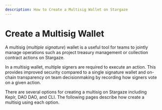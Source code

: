 ```yaml
---
description: How to Create a Multisig Wallet on Stargaze
---
```


# Create a Multisig Wallet

A multisig (_multiple signature_) wallet is a useful tool for teams to jointly manage operations such as project treasury management or collection contract actions on Stargaze.&#x20;

In a multisig wallet, multiple signers are required to execute an action. This provides improved security compared to a single signature wallet and on-chain transparency on team decisionmaking by recording how signers vote on a given action.

There are several options for creating a multisig on Stargaze including Keplr, DAO DAO, and CLI. The following pages describe how create a multisig using each option.
